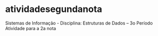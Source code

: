 # atividadesegundanota
Sistemas de Informação - Disciplina: Estruturas de Dados – 3o Período  Atividade para a 2a nota
